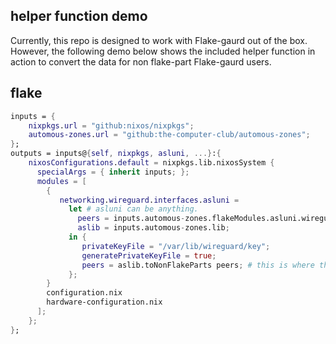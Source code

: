 
## helper function demo
Currently, this repo is designed to work with Flake-gaurd out of the box. However, the following demo below shows the included helper function in action to convert the data for non flake-part Flake-gaurd users.

## flake
```nix
inputs = {
    nixpkgs.url = "github:nixos/nixpkgs";
    automous-zones.url = "github:the-computer-club/automous-zones";
};
outputs = inputs@{self, nixpkgs, asluni, ...}:{
    nixosConfigurations.default = nixpkgs.lib.nixosSystem {
      specialArgs = { inherit inputs; };
      modules = [
        {
           networking.wireguard.interfaces.asluni = 
             let # asluni can be anything.
               peers = inputs.automous-zones.flakeModules.asluni.wireguard.networks.asluni.peers.by-name;
               aslib = inputs.automous-zones.lib;
             in { 
                privateKeyFile = "/var/lib/wireguard/key";
                generatePrivateKeyFile = true;
                peers = aslib.toNonFlakeParts peers; # this is where the magic happens
             };
        }
        configuration.nix
        hardware-configuration.nix
      ];
    };
};
```